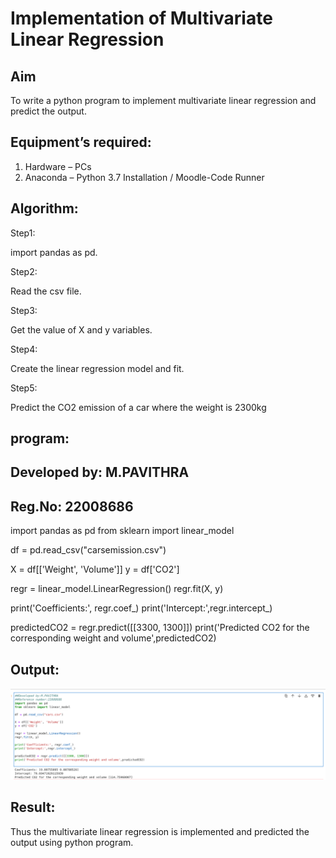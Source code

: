 # Implementation of Multivariate Linear Regression

## Aim

To write a python program to implement multivariate linear regression and predict the output.

## Equipment’s required:

1.	Hardware – PCs
2.	Anaconda – Python 3.7 Installation / Moodle-Code Runner

## Algorithm:

Step1:

import pandas as pd.

Step2:

Read the csv file.

Step3:

Get the value of X and y variables.

Step4:

Create the linear regression model and fit.

Step5:

Predict the CO2 emission of a car where the weight is 2300kg

## program:

## Developed by: M.PAVITHRA
## Reg.No: 22008686

import pandas as pd
from sklearn import linear_model

df = pd.read_csv("carsemission.csv")

X = df[['Weight', 'Volume']]
y = df['CO2']

regr = linear_model.LinearRegression()
regr.fit(X, y)

print('Coefficients:', regr.coef_)
print('Intercept:',regr.intercept_)

predictedCO2 = regr.predict([[3300, 1300]])
print('Predicted CO2 for the corresponding weight and volume',predictedCO2)

## Output:

![](c.png)

## Result:

Thus the multivariate linear regression is implemented and predicted the output using python program.